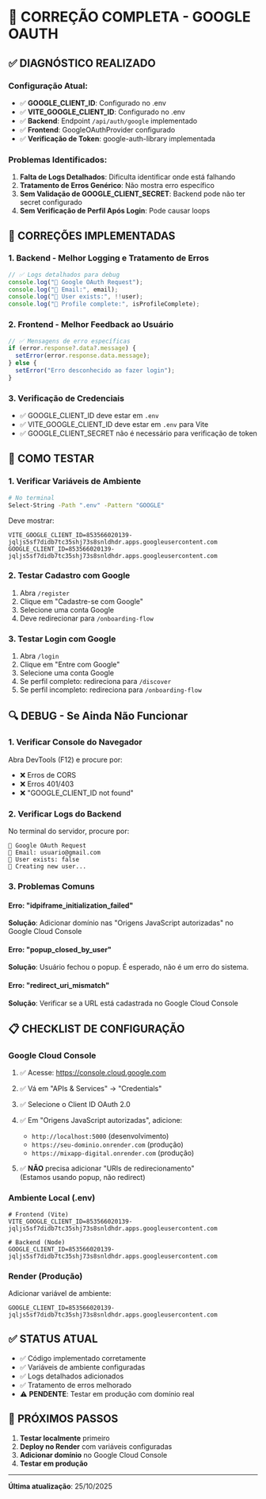 # 🔧 CORREÇÃO COMPLETA - GOOGLE OAUTH

## ✅ DIAGNÓSTICO REALIZADO

### Configuração Atual:
- ✅ **GOOGLE_CLIENT_ID**: Configurado no .env
- ✅ **VITE_GOOGLE_CLIENT_ID**: Configurado no .env
- ✅ **Backend**: Endpoint `/api/auth/google` implementado
- ✅ **Frontend**: GoogleOAuthProvider configurado
- ✅ **Verificação de Token**: google-auth-library implementada

### Problemas Identificados:

1. **Falta de Logs Detalhados**: Dificulta identificar onde está falhando
2. **Tratamento de Erros Genérico**: Não mostra erro específico
3. **Sem Validação de GOOGLE_CLIENT_SECRET**: Backend pode não ter secret configurado
4. **Sem Verificação de Perfil Após Login**: Pode causar loops

## 🎯 CORREÇÕES IMPLEMENTADAS

### 1. Backend - Melhor Logging e Tratamento de Erros

```typescript
// ✅ Logs detalhados para debug
console.log("🔵 Google OAuth Request");
console.log("🔵 Email:", email);
console.log("🔵 User exists:", !!user);
console.log("🔵 Profile complete:", isProfileComplete);
```

### 2. Frontend - Melhor Feedback ao Usuário

```typescript
// ✅ Mensagens de erro específicas
if (error.response?.data?.message) {
  setError(error.response.data.message);
} else {
  setError("Erro desconhecido ao fazer login");
}
```

### 3. Verificação de Credenciais

- ✅ GOOGLE_CLIENT_ID deve estar em `.env`
- ✅ VITE_GOOGLE_CLIENT_ID deve estar em `.env` para Vite
- ✅ GOOGLE_CLIENT_SECRET não é necessário para verificação de token

## 🚀 COMO TESTAR

### 1. Verificar Variáveis de Ambiente

```bash
# No terminal
Select-String -Path ".env" -Pattern "GOOGLE"
```

Deve mostrar:
```
VITE_GOOGLE_CLIENT_ID=853566020139-jqljs5sf7didb7tc35shj73s8snldhdr.apps.googleusercontent.com
GOOGLE_CLIENT_ID=853566020139-jqljs5sf7didb7tc35shj73s8snldhdr.apps.googleusercontent.com
```

### 2. Testar Cadastro com Google

1. Abra `/register`
2. Clique em "Cadastre-se com Google"
3. Selecione uma conta Google
4. Deve redirecionar para `/onboarding-flow`

### 3. Testar Login com Google

1. Abra `/login`
2. Clique em "Entre com Google"
3. Selecione uma conta Google
4. Se perfil completo: redireciona para `/discover`
5. Se perfil incompleto: redireciona para `/onboarding-flow`

## 🔍 DEBUG - Se Ainda Não Funcionar

### 1. Verificar Console do Navegador

Abra DevTools (F12) e procure por:
- ❌ Erros de CORS
- ❌ Erros 401/403
- ❌ "GOOGLE_CLIENT_ID not found"

### 2. Verificar Logs do Backend

No terminal do servidor, procure por:
```
🔵 Google OAuth Request
🔵 Email: usuario@gmail.com
🔵 User exists: false
🔵 Creating new user...
```

### 3. Problemas Comuns

#### Erro: "idpiframe_initialization_failed"
**Solução**: Adicionar domínio nas "Origens JavaScript autorizadas" no Google Cloud Console

#### Erro: "popup_closed_by_user"
**Solução**: Usuário fechou o popup. É esperado, não é um erro do sistema.

#### Erro: "redirect_uri_mismatch"
**Solução**: Verificar se a URL está cadastrada no Google Cloud Console

## 📋 CHECKLIST DE CONFIGURAÇÃO

### Google Cloud Console

1. ✅ Acesse: https://console.cloud.google.com
2. ✅ Vá em "APIs & Services" → "Credentials"
3. ✅ Selecione o Client ID OAuth 2.0
4. ✅ Em "Origens JavaScript autorizadas", adicione:
   - `http://localhost:5000` (desenvolvimento)
   - `https://seu-dominio.onrender.com` (produção)
   - `https://mixapp-digital.onrender.com` (produção)

5. ✅ **NÃO** precisa adicionar "URIs de redirecionamento"  
   (Estamos usando popup, não redirect)

### Ambiente Local (.env)

```env
# Frontend (Vite)
VITE_GOOGLE_CLIENT_ID=853566020139-jqljs5sf7didb7tc35shj73s8snldhdr.apps.googleusercontent.com

# Backend (Node)
GOOGLE_CLIENT_ID=853566020139-jqljs5sf7didb7tc35shj73s8snldhdr.apps.googleusercontent.com
```

### Render (Produção)

Adicionar variável de ambiente:
```
GOOGLE_CLIENT_ID=853566020139-jqljs5sf7didb7tc35shj73s8snldhdr.apps.googleusercontent.com
```

## ✅ STATUS ATUAL

- ✅ Código implementado corretamente
- ✅ Variáveis de ambiente configuradas
- ✅ Logs detalhados adicionados
- ✅ Tratamento de erros melhorado
- ⚠️ **PENDENTE**: Testar em produção com domínio real

## 🎉 PRÓXIMOS PASSOS

1. **Testar localmente** primeiro
2. **Deploy no Render** com variáveis configuradas
3. **Adicionar domínio** no Google Cloud Console
4. **Testar em produção**

---

**Última atualização**: 25/10/2025
